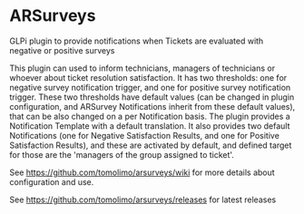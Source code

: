 # ARSurveys
GLPi plugin to provide notifications when Tickets are evaluated with negative or positive surveys

This plugin can used to inform technicians, managers of technicians or whoever about ticket resolution satisfaction. It has two thresholds: one for negative survey notification trigger, and one for positive survey notification trigger. These two thresholds have default values (can be changed in plugin configuration, and ARSurvey Notifications inherit from these default values), that can be also changed on a per Notification basis. The plugin provides a Notification Template with a default translation. It also provides two default Notifications (one for Negative Satisfaction Results, and one for Positive Satisfaction Results), and these are activated by default, and defined target for those are the 'managers of the group assigned to ticket'.

See https://github.com/tomolimo/arsurveys/wiki for more details about configuration and use.

See https://github.com/tomolimo/arsurveys/releases for latest releases

